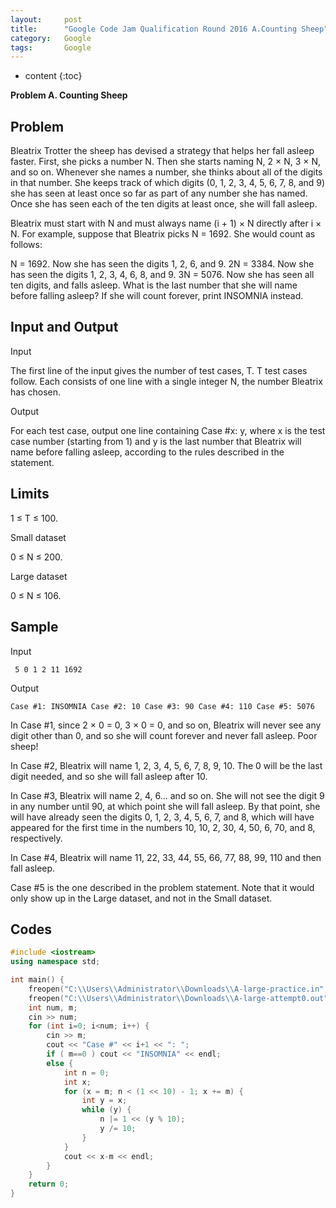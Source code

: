 ```yaml
---
layout:     post
title:      "Google Code Jam Qualification Round 2016 A.Counting Sheep"
category:   Google
tags:       Google
---
```


* content
{:toc}

**Problem A. Counting Sheep**

## Problem

Bleatrix Trotter the sheep has devised a strategy that helps her fall asleep faster. First, she picks a number N. Then she starts naming N, 2 × N, 3 × N, and so on. Whenever she names a number, she thinks about all of the digits in that number. She keeps track of which digits (0, 1, 2, 3, 4, 5, 6, 7, 8, and 9) she has seen at least once so far as part of any number she has named. Once she has seen each of the ten digits at least once, she will fall asleep.

Bleatrix must start with N and must always name (i + 1) × N directly after i × N. For example, suppose that Bleatrix picks N = 1692. She would count as follows:

N = 1692. Now she has seen the digits 1, 2, 6, and 9.
2N = 3384. Now she has seen the digits 1, 2, 3, 4, 6, 8, and 9.
3N = 5076. Now she has seen all ten digits, and falls asleep.
What is the last number that she will name before falling asleep? If she will count forever, print INSOMNIA instead.

## Input and Output

Input

The first line of the input gives the number of test cases, T. T test cases follow. Each consists of one line with a single integer N, the number Bleatrix has chosen.

Output

For each test case, output one line containing Case #x: y, where x is the test case number (starting from 1) and y is the last number that Bleatrix will name before falling asleep, according to the rules described in the statement.

## Limits

1 ≤ T ≤ 100.

Small dataset

0 ≤ N ≤ 200.

Large dataset

0 ≤ N ≤ 106.

## Sample

Input 

` 
5
0
1
2
11
1692
`

Output 

`
Case #1: INSOMNIA
Case #2: 10
Case #3: 90
Case #4: 110
Case #5: 5076
`

In Case #1, since 2 × 0 = 0, 3 × 0 = 0, and so on, Bleatrix will never see any digit other than 0, and so she will count forever and never fall asleep. Poor sheep!

In Case #2, Bleatrix will name 1, 2, 3, 4, 5, 6, 7, 8, 9, 10. The 0 will be the last digit needed, and so she will fall asleep after 10.

In Case #3, Bleatrix will name 2, 4, 6... and so on. She will not see the digit 9 in any number until 90, at which point she will fall asleep. By that point, she will have already seen the digits 0, 1, 2, 3, 4, 5, 6, 7, and 8, which will have appeared for the first time in the numbers 10, 10, 2, 30, 4, 50, 6, 70, and 8, respectively.

In Case #4, Bleatrix will name 11, 22, 33, 44, 55, 66, 77, 88, 99, 110 and then fall asleep.

Case #5 is the one described in the problem statement. Note that it would only show up in the Large dataset, and not in the Small dataset.

## Codes

```cpp
#include <iostream>
using namespace std;

int main() {
    freopen("C:\\Users\\Administrator\\Downloads\\A-large-practice.in","r",stdin);
    freopen("C:\\Users\\Administrator\\Downloads\\A-large-attempt0.out","w",stdout);
    int num, m;
    cin >> num;
    for (int i=0; i<num; i++) {
        cin >> m;
        cout << "Case #" << i+1 << ": ";
        if ( m==0 ) cout << "INSOMNIA" << endl;
        else {
            int n = 0;
            int x;
            for (x = m; n < (1 << 10) - 1; x += m) {
                int y = x;
                while (y) {
                    n |= 1 << (y % 10);
                    y /= 10;
                }
            }
            cout << x-m << endl;
        }
    }
    return 0;
}
```